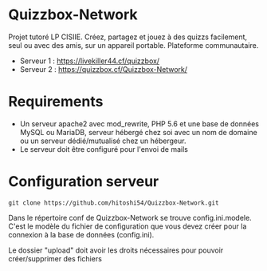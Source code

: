 # Quizzbox-Network
Projet tutoré LP CISIIE.
Créez, partagez et jouez à des quizzs facilement, seul ou avec des amis, sur un appareil portable.
Plateforme communautaire.
- Serveur 1 : https://livekiller44.cf/quizzbox/
- Serveur 2 : https://quizzbox.cf/Quizzbox-Network/

# Requirements
- Un serveur apache2 avec mod_rewrite, PHP 5.6 et une base de données MySQL ou MariaDB, serveur hébergé chez soi avec un nom de domaine ou un serveur dédié/mutualisé chez un hébergeur.
- Le serveur doit être configuré pour l'envoi de mails

# Configuration serveur
```
git clone https://github.com/hitoshi54/Quizzbox-Network.git
```
Dans le répertoire conf de Quizzbox-Network se trouve config.ini.modele.
C'est le modèle du fichier de configuration que vous devez créer pour la connexion à la base de données (config.ini).

Le dossier "upload" doit avoir les droits nécessaires pour pouvoir créer/supprimer des fichiers
